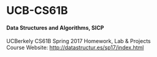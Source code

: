 # UCB-CS61B
#### Data Structures and Algorithms, SICP<br>
UCBerkely CS61B Spring 2017 Homework, Lab &amp; Projects<br>
Course Website: http://datastructur.es/sp17/index.html
